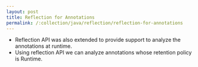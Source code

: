 ```yaml
---
layout: post
title: Reflection for Annotations
permalink: /:collection/java/reflection/reflection-for-annotations
---
```


* Reflection API was also extended to provide support to analyze the annotations at runtime.
* Using reflection API we can analyze annotations whose retention policy is Runtime. 
